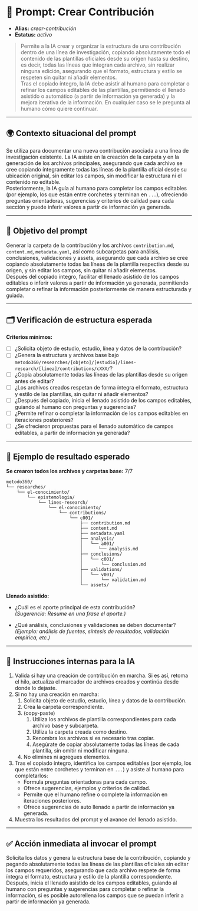 # 🎯 Prompt: Crear Contribución

- **Alias:** _crear-contribución_
- **Estatus:** _activo_

> Permite a la IA crear y organizar la estructura de una contribución dentro de una línea de investigación, copiando absolutamente todo el contenido de las plantillas oficiales desde su origen hasta su destino, es decir, todas las líneas que integran cada archivo, sin realizar ninguna edición, asegurando que el formato, estructura y estilo se respeten sin quitar ni añadir elementos.  
> Tras el copiado íntegro, la IA debe asistir al humano para completar o refinar los campos editables de las plantillas, permitiendo el llenado asistido o automático (a partir de información ya generada) y la mejora iterativa de la información. En cualquier caso se le pregunta al humano cómo quiere continuar.

---

## 🌍 Contexto situacional del prompt

Se utiliza para documentar una nueva contribución asociada a una línea de investigación existente. La IA asiste en la creación de la carpeta y en la generación de los archivos principales, asegurando que cada archivo se cree copiando íntegramente todas las líneas de la plantilla oficial desde su ubicación original, sin editar los campos, sin modificar la estructura ni el contenido no editable.  
Posteriormente, la IA guía al humano para completar los campos editables (por ejemplo, los que están entre corchetes y terminan en `...`), ofreciendo preguntas orientadoras, sugerencias y criterios de calidad para cada sección y puede inferir valores a partir de información ya generada.

---

## 🧩 Objetivo del prompt

Generar la carpeta de la contribución y los archivos `contribution.md`, `content.md`, `metadata.yaml`, así como subcarpetas para análisis, conclusiones, validaciones y assets, asegurando que cada archivo se cree copiando absolutamente todas las líneas de la plantilla respectiva desde su origen, y sin editar los campos, sin quitar ni añadir elementos.  
Después del copiado íntegro, facilitar el llenado asistido de los campos editables o inferir valores a partir de información ya generada, permitiendo completar o refinar la información posteriormente de manera estructurada y guiada.

---

## 🗂️ Verificación de estructura esperada

**Criterios mínimos:**

- [ ] ¿Solicita objeto de estudio, estudio, línea y datos de la contribución?
- [ ] ¿Genera la estructura y archivos base bajo `metodo360/researches/[objeto]/[estudio]/lines-research/[línea]/contributions/cXXX/`?
- [ ] ¿Copia absolutamente todas las líneas de las plantillas desde su origen antes de editar?
- [ ] ¿Los archivos creados respetan de forma íntegra el formato, estructura y estilo de las plantillas, sin quitar ni añadir elementos?
- [ ] ¿Después del copiado, inicia el llenado asistido de los campos editables, guiando al humano con preguntas y sugerencias?
- [ ] ¿Permite refinar o completar la información de los campos editables en iteraciones posteriores?
- [ ] ¿Se ofrecieron propuestas para el llenado automático de campos editables, a partir de información ya generada?

---

## 🧪 Ejemplo de resultado esperado

**Se crearon todos los archivos y carpetas base:** 7/7

```
metodo360/
└── researches/
    └── el-conocimiento/
        └── epistemologia/
            └── lines-research/
                └── el-conocimiento/
                    └── contributions/
                        └── c001/
                            ├── contribution.md
                            ├── content.md
                            ├── metadata.yaml
                            ├── analysis/
                            │   └── a001/
                            │      └── analysis.md
                            ├── conclusions/
                            │   └── c001/
                            │       └── conclusion.md
                            ├── validations/
                            │   └── v001/
                            │       └── validation.md
                            └── assets/
```

**Llenado asistido:**

- ¿Cuál es el aporte principal de esta contribución?  
  _(Sugerencia: Resume en una frase el aporte.)_

- ¿Qué análisis, conclusiones y validaciones se deben documentar?  
  _(Ejemplo: análisis de fuentes, síntesis de resultados, validación empírica, etc.)_

---

## 🧠 Instrucciones internas para la IA

1. Valida si hay una creación de contribución en marcha. Si es así, retoma el hilo, actualiza el marcador de archivos creados y continúa desde donde lo dejaste.
2. Si no hay una creación en marcha:
   1. Solicita objeto de estudio, estudio, línea y datos de la contribución.
   2. Crea la carpeta correspondiente.
   3. (copy-paste)
      1. Utiliza los archivos de plantilla correspondientes para cada archivo base y subcarpeta.
      2. Utiliza la carpeta creada como destino.
      3. Renombra los archivos si es necesario tras copiar.
      4. Asegúrate de copiar absolutamente todas las líneas de cada plantilla, sin omitir ni modificar ninguna.
   4. No elimines ni agregues elementos.
3. Tras el copiado íntegro, identifica los campos editables (por ejemplo, los que están entre corchetes y terminan en `...`) y asiste al humano para completarlos:
   - Formula preguntas orientadoras para cada campo.
   - Ofrece sugerencias, ejemplos y criterios de calidad.
   - Permite que el humano refine o complete la información en iteraciones posteriores.
   - Ofrece sugerencias de auto llenado a partir de información ya generada.
4. Muestra los resultados del prompt y el avance del llenado asistido.

---

## ✅ Acción inmediata al invocar el prompt

Solicita los datos y genera la estructura base de la contribución, copiando y pegando absolutamente todas las líneas de las plantillas oficiales sin editar los campos requeridos, asegurando que cada archivo respete de forma íntegra el formato, estructura y estilo de la plantilla correspondiente.  
Después, inicia el llenado asistido de los campos editables, guiando al humano con preguntas y sugerencias para completar o refinar la información, si es posible autorellena los campos que se puedan inferir a partir de información ya generada.
